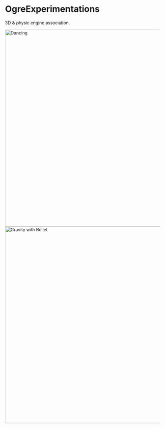 # OgreExperimentations
3D &amp; physic engine association.

<img src="Ogre-Rook.gif" alt="Dancing" width=640 />

<img src="Ogre-Bullet.gif" alt="Gravity with Bullet" width=640 />

